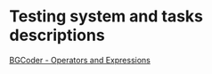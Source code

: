 # Testing system and tasks descriptions 

[BGCoder - Operators and Expressions](http://bgcoder.com/Contests/357/JavaScript-Fundamentals-04-Operators-and-Expressions)